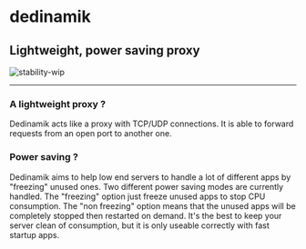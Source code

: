 # dedinamik
## Lightweight, power saving proxy

![stability-wip](https://img.shields.io/badge/stability-wip-red.svg)

----
### A lightweight proxy ?
Dedinamik acts like a proxy with TCP/UDP connections.
It is able to forward requests from an open port to another one.

### Power saving ?
Dedinamik aims to help low end servers to handle a lot of different apps by "freezing" unused ones.
Two different power saving modes are currently handled.
The "freezing" option just freeze unused apps to stop CPU consumption.
The "non freezing" option means that the unused apps will be completely stopped then restarted on demand. It's the best to keep your server clean of consumption, but it is only useable correctly with fast startup apps.
